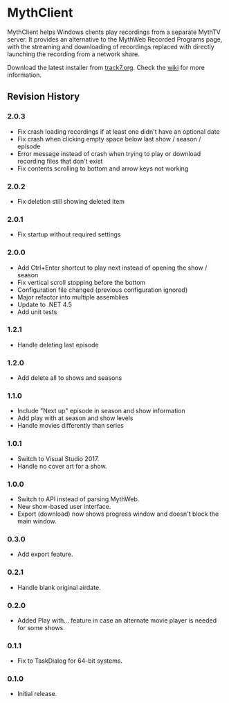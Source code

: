 # MythClient
MythClient helps Windows clients play recordings from a separate MythTV server.  It provides an alternative to the MythWeb Recorded Programs page, with the streaming and downloading of recordings replaced with directly launching the recording from a network share.

Download the latest installer from [track7.org](http://www.track7.org/code/vs/mythclient).  Check the [wiki](https://github.com/misterhaan/MythClient/wiki/) for more information.

## Revision History

### 2.0.3
* Fix crash loading recordings if at least one didn't have an optional date
* Fix crash when clicking empty space below last show / season / episode
* Error message instead of crash when trying to play or download recording files that don't exist
* Fix contents scrolling to bottom and arrow keys not working

### 2.0.2
* Fix deletion still showing deleted item

### 2.0.1
* Fix startup without required settings

### 2.0.0
* Add Ctrl+Enter shortcut to play next instead of opening the show / season
* Fix vertical scroll stopping before the bottom
* Configuration file changed (previous configuration ignored)
* Major refactor into multiple assemblies
* Update to .NET 4.5
* Add unit tests

### 1.2.1
* Handle deleting last episode

### 1.2.0
* Add delete all to shows and seasons

### 1.1.0
* Include "Next up" episode in season and show information
* Add play with at season and show levels
* Handle movies differently than series

### 1.0.1
* Switch to Visual Studio 2017.
* Handle no cover art for a show.

### 1.0.0
* Switch to API instead of parsing MythWeb.
* New show-based user interface.
* Export (download) now shows progress window and doesn't block the main window.

### 0.3.0
* Add export feature.

### 0.2.1
* Handle blank original airdate.

### 0.2.0
* Added Play with... feature in case an alternate movie player is needed for some shows.

### 0.1.1
* Fix to TaskDialog for 64-bit systems.

### 0.1.0
* Initial release.